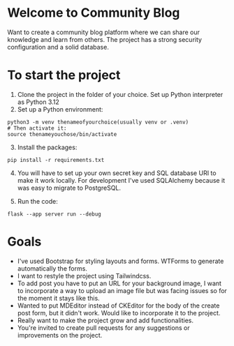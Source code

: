 # Welcome to Community Blog

Want to create a community blog platform where we can share our knowledge and learn from others. The project has a strong security configuration and a solid database.

# To start the project

1. Clone the project in the folder of your choice. Set up Python interpreter as Python 3.12
2. Set up a Python environment:

```
python3 -m venv thenameofyourchoice(usually venv or .venv)
# Then activate it:
source thenameyouchose/bin/activate
```

3. Install the packages:

```
pip install -r requirements.txt
```

4. You will have to set up your own secret key and SQL database URI to make it work locally. For development I've used SQLAlchemy because it was easy to migrate to PostgreSQL.

5. Run the code:

```
flask --app server run --debug
```

# Goals

- I've used Bootstrap for styling layouts and forms. WTForms to generate automatically the forms.
- I want to restyle the project using Tailwindcss.
- To add post you have to put an URL for your background image, I want to incorporate a way to upload an image file but was facing issues so for the moment it stays like this.
- Wanted to put MDEditor instead of CKEditor for the body of the create post form, but it didn't work. Would like to incorporate it to the project.
- Really want to make the project grow and add functionalities.
- You're invited to create pull requests for any suggestions or improvements on the project.
